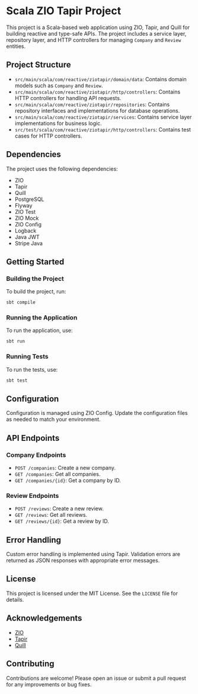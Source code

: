 # Scala ZIO Tapir Project

This project is a Scala-based web application using ZIO, Tapir, and Quill for building reactive and type-safe APIs. The project includes a service layer, repository layer, and HTTP controllers for managing `Company` and `Review` entities.

## Project Structure

- `src/main/scala/com/reactive/ziotapir/domain/data`: Contains domain models such as `Company` and `Review`.
- `src/main/scala/com/reactive/ziotapir/http/controllers`: Contains HTTP controllers for handling API requests.
- `src/main/scala/com/reactive/ziotapir/repositories`: Contains repository interfaces and implementations for database operations.
- `src/main/scala/com/reactive/ziotapir/services`: Contains service layer implementations for business logic.
- `src/test/scala/com/reactive/ziotapir/http/controllers`: Contains test cases for HTTP controllers.

## Dependencies

The project uses the following dependencies:

- ZIO
- Tapir
- Quill
- PostgreSQL
- Flyway
- ZIO Test
- ZIO Mock
- ZIO Config
- Logback
- Java JWT
- Stripe Java

## Getting Started

### Building the Project

To build the project, run:

```sh
sbt compile
```

### Running the Application

To run the application, use:

```sh
sbt run
```

### Running Tests

To run the tests, use:

```sh
sbt test
```

## Configuration

Configuration is managed using ZIO Config. Update the configuration files as needed to match your environment.


## API Endpoints

### Company Endpoints

- `POST /companies`: Create a new company.
- `GET /companies`: Get all companies.
- `GET /companies/{id}`: Get a company by ID.

### Review Endpoints

- `POST /reviews`: Create a new review.
- `GET /reviews`: Get all reviews.
- `GET /reviews/{id}`: Get a review by ID.

## Error Handling

Custom error handling is implemented using Tapir. Validation errors are returned as JSON responses with appropriate error messages.

## License

This project is licensed under the MIT License. See the `LICENSE` file for details.

## Acknowledgements

- [ZIO](https://zio.dev/)
- [Tapir](https://tapir.softwaremill.com/)
- [Quill](https://getquill.io/)

## Contributing

Contributions are welcome! Please open an issue or submit a pull request for any improvements or bug fixes.